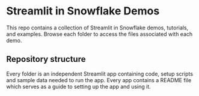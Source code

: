 # Streamlit in Snowflake Demos

This repo contains a collection of Streamlit in Snowflake demos, tutorials, and examples. Browse each folder to access the files associated with each demo.

## Repository structure

Every folder is an independent Streamlit app containing code, setup scripts and sample data needed to run the app. Every app contains a README file which serves as a guide to setting up the app and using it. 